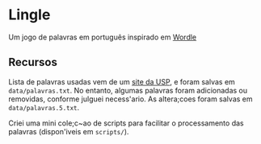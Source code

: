 # Lingle

Um jogo de palavras em português inspirado em [Wordle](https://www.nytimes.com/games/wordle/index.html)

## Recursos

Lista de palavras usadas vem de um [site da USP](https://www.ime.usp.br/~pf/dicios/index.html), e foram salvas em `data/palavras.txt`.
No entanto, algumas palavras foram adicionadas ou removidas, conforme julguei necess\'ario. As altera\;coes foram salvas em `data/palavras.5.txt`.

Criei uma mini cole\;c\~ao de scripts para facilitar o processamento das palavras (dispon\'iveis em `scripts/`).
